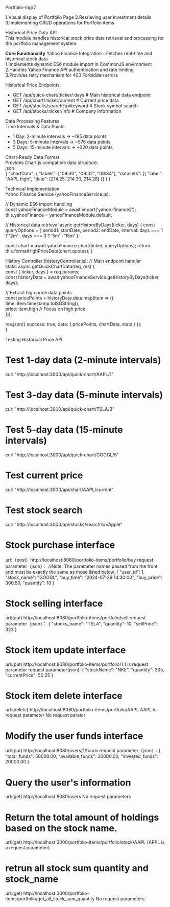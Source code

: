 
Portfolio-mgr7

1.Visual display of Portfolio Page
2.Resrieving user investment details
3.Implementing CRUD operations for Portfolio items

Historical Price Data API  
This module handles historical stock price data retrieval and processing for the portfolio management system.  

**Core Functionality**
Yahoo Finance Integration - Fetches real-time and historical stock data  
1.Implements dynamic ES6 module import in CommonJS environment  
2.Handles Yahoo Finance API authentication and rate limiting  
3.Provides retry mechanism for 403 Forbidden errors  

Historical Price Endpoints  
* GET /api/quick-chart/:ticker/:days     # Main historical data endpoint
* GET /api/chart/:ticker/current         # Current price data
* GET /api/stocks/search?q=keyword       # Stock symbol search
* GET /api/stocks/:ticker/info           # Company information

Data Processing Features  
Time Intervals & Data Points  
* 1 Day: 2-minute intervals → ~195 data points  
* 3 Days: 5-minute intervals → ~576 data points  
* 5 Days: 15-minute intervals → ~320 data points  

Chart-Ready Data Format  
Provides Chart.js compatible data structure:  
json  
{
  "chartData": {
    "labels": ["09:30", "09:32", "09:34"],
    "datasets": [{
      "label": "AAPL high",
      "data": [214.25, 214.30, 214.28]
    }]
  }
}  

Technical Implementation  
Yahoo Finance Service (yahooFinanceService.js):  

// Dynamic ES6 import handling  
const yahooFinanceModule = await import('yahoo-finance2');
this.yahooFinance = yahooFinanceModule.default;

// Historical data retrieval
async getHistoryByDays(ticker, days) {
  const queryOptions = {
    period1: startDate,
    period2: endDate, 
    interval: days === 1 ? '2m' : days === 3 ? '5m' : '15m'
  };
  
  const chart = await yahooFinance.chart(ticker, queryOptions);
  return this.formatHighPriceData(chart.quotes);
}

History Controller (historyController.js):
// Main endpoint handler  
static async getQuickChartData(req, res) {  
  const { ticker, days } = req.params;  
  const historyData = await yahooFinanceService.getHistoryByDays(ticker, days);  
  
  // Extract high price data points  
  const pricePoints = historyData.data.map(item => ({  
    time: item.timestamp.toISOString(),  
    price: item.high  // Focus on high price  
  }));  
  
  res.json({ success: true, data: { pricePoints, chartData, stats } });  
}  

Testing Historical Price API  
# Test 1-day data (2-minute intervals)
curl "http://localhost:3000/api/quick-chart/AAPL/1"

# Test 3-day data (5-minute intervals)  
curl "http://localhost:3000/api/quick-chart/TSLA/3"

# Test 5-day data (15-minute intervals)
curl "http://localhost:3000/api/quick-chart/GOOGL/5"

# Test current price
curl "http://localhost:3000/api/chart/AAPL/current"

# Test stock search
curl "http://localhost:3000/api/stocks/search?q=Apple"


# Stock purchase interface
  url:（post）http://localhost:8080/portfolio-items/portfolio/buy
  request parameter（json）：
  //Note: The parameter names passed from the front end must be exactly the same as those listed below.
  {
  "user_id": 1,
  "stock_name": "GOOGL",
  "buy_time": "2024-07-29 14:30:00",
  "buy_price": 300.50,
  "quantity": 10
  }

# Stock selling interface
  url:(put) http://localhost:8080/portfolio-items/portfolio/sell
  request parameter（json）：
  {
    "stocks_name": "TSLA",
    "quantity": 10,
    "sellPrice": 323
  }

# Stock item update interface
   url:(put) http://localhost:8080/portfolio-items/portfolio/1  1 is request parameter
   request parameter(json):
   {
    "stockName": "NKE",
    "quantity": 305,
    "currentPrice": 50.25
   }


# Stock item delete interface
   url:(delete) http://localhost:8080/portfolio-items/portfolio/AAPL  AAPL is request parameter
   No request parater

# Modify the user funds interface
  url:(put) http://localhost:8080/users/1/funds
  request parameter（json）:
  {
  "total_funds": 50000.00,
  "available_funds": 30000.00,
  "invested_funds": 20000.00
  }

# Query the user's information
  url:(get) http://localhost:8080/users
  No request parameters

# Return the total amount of holdings based on the stock name.
  url:(get) http://localhost:3000/portfolio-items/portfolio/stock/AAPL 
  (APPL is a request parameter)

# retrun all stock sum quantity and stock_name
  url:(get) http://localhost:3000/portfolio-items/portfolio/get_all_stock_sum_quantity
  No request parameters



